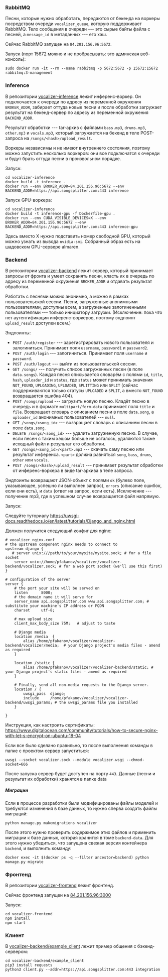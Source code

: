 ### RabbitMQ

Песни, которые нужно обработать, передаются от бекенда на воркеры посредством очереди `vocalizer_queue`, которую поддерживает RabbitMQ. Тело сообщения в очереди --- это сырые байты файла с песней, а `message_id` в метаданных --- его хэш.

Сейчас RabbitMQ запущен на `84.201.156.96:5672`.

Запуск (порт 15672 можно и не пробрасывать: это админская веб-консоль):

```
sudo docker run -it --rm --name rabbitmq -p 5672:5672 -p 15672:15672 rabbitmq:3-management
```

### Inference

В репозитории [vocalizer-inference](https://gitlab.com/hse-how-to-make-a-startup/projects/vocal-extractor-acapellizer/vocalizer-inference) лежит инференс-воркер. Он подключается к очереди по адресу из переменной окружения `BROKER_ADDR`, забирает оттуда новые песни и после обработки загружает результат на бекенд-сервер по адресу из переменной окружения `BACKEND_ADDR`.

Результат обработки --- tar-архив с файлами `bass.mp3`, `drums.mp3`, `other.mp3` и `vocals.mp3`, который загружается на бекенд в теле POST-запроса на `/songs/<hash>/upload_result`.

Воркеры независимы и не имеют внутреннего состояния, поэтому можно запустить несколько воркеров: они все подключатся к очереди и будут брать оттуда песни в произвольном порядке.

Запуск:

```
cd vocalizer-inference
docker build -t inference .
docker run --env BROKER_ADDR=84.201.156.96:5672 --env BACKEND_ADDR=https://api.songsplitter.com:443 inference
```

Запуск GPU-воркера:

```
cd vocalizer-inference
docker build -t inference-gpu -f Dockerfile-gpu .
docker run --env CUDA_VISIBLE_DEVICES=X --env BROKER_ADDR=84.201.156.96:5672 --env BACKEND_ADDR=https://api.songsplitter.com:443 inference-gpu
```

Здесь вместо X нужно подставить номер свободной GPU, который можно узнать из вывода `nvidia-smi`. Собранный образ есть на шадовском GPU-сервере almaren.

### Backend

В репозитории [vocalizer-backend](https://gitlab.com/hse-how-to-make-a-startup/projects/vocal-extractor-acapellizer/vocalizer-backend) лежит сервер, который принимает запросы от фронта и умеет сохранять песни, класть их в очередь по адресу из переменной окружения `BROKER_ADDR` и отдавать результат обработки.

Работать с песнями можно анонимно, а можно в рамках пользовательской сессии. Песни, загруженные анонимными пользователями, доступны всем, а загруженные залогиненными пользователями --- только инициатору загрузки. (Исключение: пока что нет аутентификации инференс-воркеров, поэтому эндпоинт `upload_result` доступен всем.)

Эндпоинты:
* `POST /auth/register` --- зарегистрировать нового пользователя и залогиниться. Принимает поля `username`, `password1` и `password2`.
* `POST /auth/login` --- залогиниться. Принимает поля `username` и `password`.
* `POST /auth/logout` --- выйти из пользовательской сессии.
* `GET /songs/` --- получить список загруженных песен (в поле `data.songs`). Каждая песня описывается словарём с полями `id`, `title`, `hash`, `uploader_id` и `status`, где `status` может принимать значения `NOT_FOUND`, `UPLOADING`, `UPLOADED`, `SPLITTING` или `SPLIT` (сейчас поддерживаются только статусы `UPLOADED` и `SPLIT`, а вместо `NOT_FOUND` возвращается ошибка 404).
* `POST /songs/upload` --- загрузить новую песню. Кладёт песню в очередь и в формате `multipart/form-data` принимает поля `title` и `file`. Возвращает словарь с описанием песни в поле `data.song`, а `uploader_id` анонимных пользователей --- `null`.
* `GET /songs/<song_id>` --- возвращает словарь с описанием песни в поле `data.song`.
* `DELETE /songs/<song_id>` --- удалить загруженную песню. В случае, если песен с таким хэшом больше не осталось, удаляются также исходный файл и результат его обработки.
* `GET /songs/<song_id>/<part>.mp3` --- скачать саму песню или результат инференса. `<part>` должна равняться `song`, `bass`, `drums`, `other` или `vocals`.
* `POST /songs/<hash>/upload_result` --- принимает результат обработки от инференс-воркера в виде tar-архива в теле запроса.

Эндпоинты возвращают JSON-объект с полями `ok` (булево поле, указывающее, успешно ли выполнен запрос), `errors` (описание ошибок, если они есть), и `data` (ответ на запрос, если есть). Исключение --- получение mp3, где в успешном случае возвращается файл напрямую.

Запуск:

Следуйте туториалу https://uwsgi-docs.readthedocs.io/en/latest/tutorials/Django_and_nginx.html

Должен получится следующий конфиг для nginx:

```
# vocalizer_nginx.conf
# the upstream component nginx needs to connect to
upstream django { 
   # server unix:///path/to/your/mysite/mysite.sock; # for a file socket
    server unix://home/pfakanov/vocalizer/vocalizer-backend/vocalizer.sock; # for a web port socket (we'll use this first)
}

# configuration of the server
server {
    # the port your site will be served on
    listen      8000;
    # the domain name it will serve for
    server_name api.songsplitter.com www.api.songsplitter.com; # substitute your machine's IP address or FQDN
    charset     utf-8;

    # max upload size
    client_max_body_size 75M;   # adjust to taste

    # Django media
    location /media  {
        alias /home/pfakanov/vocalizer/vocalizer-backend/vocalizer/media;  # your Django project's media files - amend as required
    }

    location /static {
        alias /home/pfakanov/vocalizer/vocalizer-backend/static; # your Django project's static files - amend as required
    }

    # Finally, send all non-media requests to the Django server.
    location / {
        uwsgi_pass  django;
        include     /home/pfakanov/vocalizer/vocalizer-backend/uwsgi_params; # the uwsgi_params file you installed
    }

}
```

Инструкция, как настроить сертификаты:
https://www.digitalocean.com/community/tutorials/how-to-secure-nginx-with-let-s-encrypt-on-ubuntu-18-04


Если все было сделано правильно, то после выполнения команды в папке с проектом сервер запуститься:
```
uwsgi --socket vocalizer.sock --module vocalizer.wsgi --chmod-socket=666
```

После запуска сервер будет доступен на порту `443`. Данные (песни и результат их обработки) хранятся в папке data

##### Миграции

Если в процессе разработки были модифицированы файлы моделей и требуются изменения в базе данных, то нужно сперва создать файлы миграций:

```python manage.py makemigrations vocalizer```

После этого нужно проверить содержимое этих файлов и применить миграции к базе данных, которая хранится в томе `backend-data`. Для этого нужно убедиться, что запущена свежая версия контейнера `backend`, и выполнить команду:

```docker exec -it $(docker ps -q --filter ancestor=backend) python manage.py migrate```

### Фронтенд

В репозитории [vocalizer-frontend](https://gitlab.com/hse-how-to-make-a-startup/projects/vocal-extractor-acapellizer/vocalizer-frontend) лежит фронтенд.

Сейчас фронтенд запущен на [84.201.156.96:3000](http://84.201.156.96:3000/)

Запуск:

```
cd vocalizer-frontend
npm install
npm start
```

### Клиент

В [vocalizer-backend/example_client](https://gitlab.com/hse-how-to-make-a-startup/projects/vocal-extractor-acapellizer/vocalizer-backend/-/tree/master/example_client) лежит пример общения с бэкенд-сервером:

```
cd vocalizer-backend/example_client
pip3 install requests
python3 client.py --addr=https://api.songsplitter.com:443 integration
```
